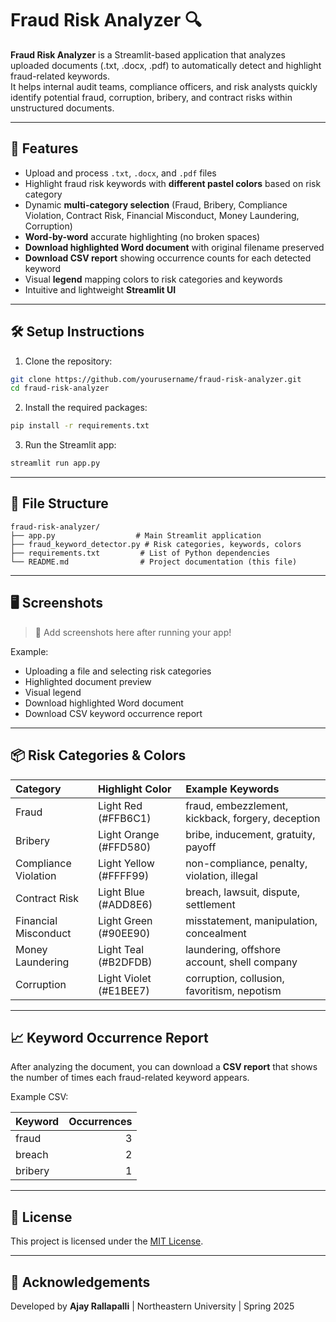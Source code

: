# Fraud Risk Analyzer 🔍

**Fraud Risk Analyzer** is a Streamlit-based application that analyzes uploaded documents (.txt, .docx, .pdf) to automatically detect and highlight fraud-related keywords.  
It helps internal audit teams, compliance officers, and risk analysts quickly identify potential fraud, corruption, bribery, and contract risks within unstructured documents.

---

## 🚀 Features

- Upload and process `.txt`, `.docx`, and `.pdf` files
- Highlight fraud risk keywords with **different pastel colors** based on risk category
- Dynamic **multi-category selection** (Fraud, Bribery, Compliance Violation, Contract Risk, Financial Misconduct, Money Laundering, Corruption)
- **Word-by-word** accurate highlighting (no broken spaces)
- **Download highlighted Word document** with original filename preserved
- **Download CSV report** showing occurrence counts for each detected keyword
- Visual **legend** mapping colors to risk categories and keywords
- Intuitive and lightweight **Streamlit UI**

---

## 🛠 Setup Instructions

1. Clone the repository:

```bash
git clone https://github.com/yourusername/fraud-risk-analyzer.git
cd fraud-risk-analyzer
```

2. Install the required packages:

```bash
pip install -r requirements.txt
```

3. Run the Streamlit app:

```bash
streamlit run app.py
```

---

## 📄 File Structure

```plaintext
fraud-risk-analyzer/
├── app.py                  # Main Streamlit application
├── fraud_keyword_detector.py # Risk categories, keywords, colors
├── requirements.txt         # List of Python dependencies
└── README.md                # Project documentation (this file)
```

---

## 🖥️ Screenshots

> 📸 Add screenshots here after running your app!

Example:
- Uploading a file and selecting risk categories
- Highlighted document preview
- Visual legend
- Download highlighted Word document
- Download CSV keyword occurrence report

---

## 📦 Risk Categories & Colors

| Category | Highlight Color | Example Keywords |
|:---------|:----------------|:-----------------|
| Fraud | Light Red (#FFB6C1) | fraud, embezzlement, kickback, forgery, deception |
| Bribery | Light Orange (#FFD580) | bribe, inducement, gratuity, payoff |
| Compliance Violation | Light Yellow (#FFFF99) | non-compliance, penalty, violation, illegal |
| Contract Risk | Light Blue (#ADD8E6) | breach, lawsuit, dispute, settlement |
| Financial Misconduct | Light Green (#90EE90) | misstatement, manipulation, concealment |
| Money Laundering | Light Teal (#B2DFDB) | laundering, offshore account, shell company |
| Corruption | Light Violet (#E1BEE7) | corruption, collusion, favoritism, nepotism |

---

## 📈 Keyword Occurrence Report

After analyzing the document, you can download a **CSV report** that shows the number of times each fraud-related keyword appears.

Example CSV:

| Keyword | Occurrences |
|:--------|------------:|
| fraud   | 3           |
| breach  | 2           |
| bribery | 1           |

---

## 📜 License

This project is licensed under the [MIT License](LICENSE).

---

## 🙌 Acknowledgements

Developed by **Ajay Rallapalli** | Northeastern University | Spring 2025
